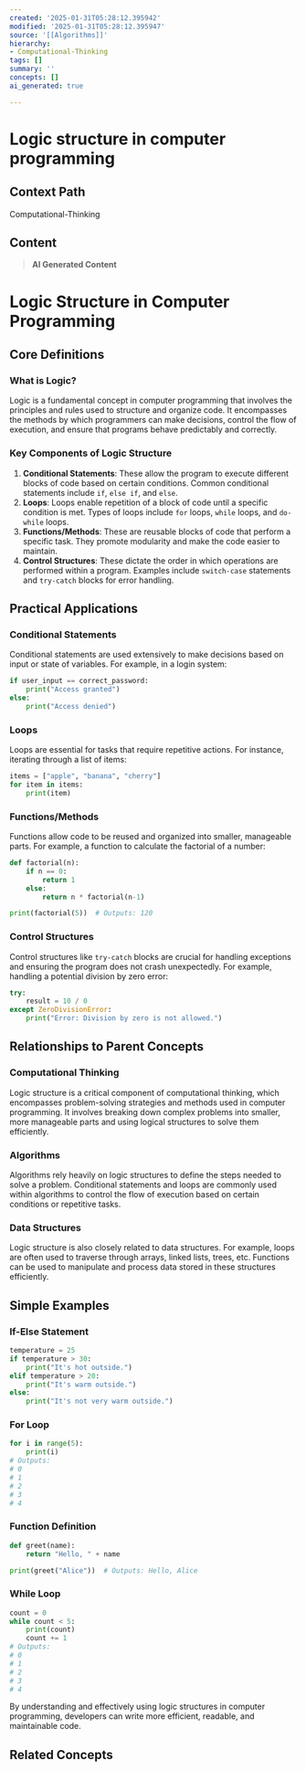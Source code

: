 ```yaml
---
created: '2025-01-31T05:28:12.395942'
modified: '2025-01-31T05:28:12.395947'
source: '[[Algorithms]]'
hierarchy:
- Computational-Thinking
tags: []
summary: ''
concepts: []
ai_generated: true

---
```


# Logic structure in computer programming

## Context Path
Computational-Thinking

## Content
> **AI Generated Content**
 # Logic Structure in Computer Programming

## Core Definitions

### What is Logic?
Logic is a fundamental concept in computer programming that involves the principles and rules used to structure and organize code. It encompasses the methods by which programmers can make decisions, control the flow of execution, and ensure that programs behave predictably and correctly.

### Key Components of Logic Structure
1. **Conditional Statements**: These allow the program to execute different blocks of code based on certain conditions. Common conditional statements include `if`, `else if`, and `else`.
2. **Loops**: Loops enable repetition of a block of code until a specific condition is met. Types of loops include `for` loops, `while` loops, and `do-while` loops.
3. **Functions/Methods**: These are reusable blocks of code that perform a specific task. They promote modularity and make the code easier to maintain.
4. **Control Structures**: These dictate the order in which operations are performed within a program. Examples include `switch-case` statements and `try-catch` blocks for error handling.

## Practical Applications

### Conditional Statements
Conditional statements are used extensively to make decisions based on input or state of variables. For example, in a login system:
```python
if user_input == correct_password:
    print("Access granted")
else:
    print("Access denied")
```

### Loops
Loops are essential for tasks that require repetitive actions. For instance, iterating through a list of items:
```python
items = ["apple", "banana", "cherry"]
for item in items:
    print(item)
```

### Functions/Methods
Functions allow code to be reused and organized into smaller, manageable parts. For example, a function to calculate the factorial of a number:
```python
def factorial(n):
    if n == 0:
        return 1
    else:
        return n * factorial(n-1)

print(factorial(5))  # Outputs: 120
```

### Control Structures
Control structures like `try-catch` blocks are crucial for handling exceptions and ensuring the program does not crash unexpectedly. For example, handling a potential division by zero error:
```python
try:
    result = 10 / 0
except ZeroDivisionError:
    print("Error: Division by zero is not allowed.")
```

## Relationships to Parent Concepts

### Computational Thinking
Logic structure is a critical component of computational thinking, which encompasses problem-solving strategies and methods used in computer programming. It involves breaking down complex problems into smaller, more manageable parts and using logical structures to solve them efficiently.

### Algorithms
Algorithms rely heavily on logic structures to define the steps needed to solve a problem. Conditional statements and loops are commonly used within algorithms to control the flow of execution based on certain conditions or repetitive tasks.

### Data Structures
Logic structure is also closely related to data structures. For example, loops are often used to traverse through arrays, linked lists, trees, etc. Functions can be used to manipulate and process data stored in these structures efficiently.

## Simple Examples

### If-Else Statement
```python
temperature = 25
if temperature > 30:
    print("It's hot outside.")
elif temperature > 20:
    print("It's warm outside.")
else:
    print("It's not very warm outside.")
```

### For Loop
```python
for i in range(5):
    print(i)
# Outputs:
# 0
# 1
# 2
# 3
# 4
```

### Function Definition
```python
def greet(name):
    return "Hello, " + name

print(greet("Alice"))  # Outputs: Hello, Alice
```

### While Loop
```python
count = 0
while count < 5:
    print(count)
    count += 1
# Outputs:
# 0
# 1
# 2
# 3
# 4
```

By understanding and effectively using logic structures in computer programming, developers can write more efficient, readable, and maintainable code.

## Related Concepts
